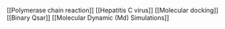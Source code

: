 [[Polymerase chain reaction]]
[[Hepatitis C virus]]
[[Molecular docking]]
[[Binary Qsar]]
[[Molecular Dynamic (Md) Simulations]]

